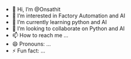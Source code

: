 - 👋 Hi, I’m @Onsathit
- 👀 I’m interested in Factory Automation and AI
- 🌱 I’m currently learning python and AI
- 💞️ I’m looking to collaborate on Python and AI
- 📫 How to reach me ...
- 😄 Pronouns: ...
- ⚡ Fun fact: ...

<!---
Onsathit/Onsathit is a ✨ special ✨ repository because its `README.md` (this file) appears on your GitHub profile.
You can click the Preview link to take a look at your changes.
--->
